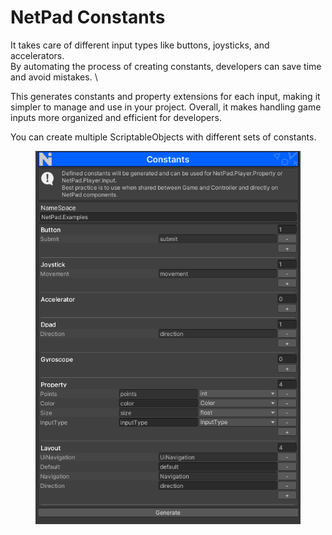 # NetPad Constants

It takes care of different input types like buttons, joysticks, and accelerators. \
By automating the process of creating constants, developers can save time and avoid mistakes. \


This generates constants and property extensions for each input, making it simpler to manage and use in your project. Overall, it makes handling game inputs more organized and efficient for developers.



You can create multiple ScriptableObjects with different sets of constants.

<figure><img src="../../.gitbook/assets/image (5).png" alt=""><figcaption></figcaption></figure>

